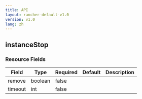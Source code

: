 ```yaml
---
title: API
layout: rancher-default-v1.0
version: v1.0
lang: zh
---
```


## instanceStop





### Resource Fields

Field | Type | Required | Default | Description
---|---|---|---|---
remove | boolean | false |  | 
timeout | int | false |  | 

